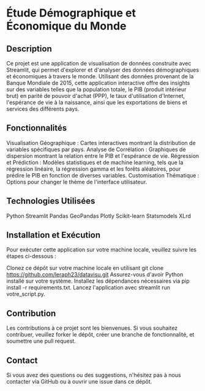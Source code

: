 # Étude Démographique et Économique du Monde

## Description

Ce projet est une application de visualisation de données construite avec Streamlit, qui permet d'explorer et d'analyser des données démographiques et économiques à travers le monde. Utilisant des données provenant de la Banque Mondiale de 2015, cette application interactive offre des insights sur des variables telles que la population totale, le PIB (produit intérieur brut) en parité de pouvoir d'achat (PPP), le taux d'utilisation d'Internet, l'espérance de vie à la naissance, ainsi que les exportations de biens et services des différents pays.

## Fonctionnalités

Visualisation Géographique : Cartes interactives montrant la distribution de variables spécifiques par pays.
Analyse de Corrélation : Graphiques de dispersion montrant la relation entre le PIB et l'espérance de vie.
Régression et Prédiction : Modèles statistiques et de machine learning, tels que la régression linéaire, la régression gamma et les forêts aléatoires, pour prédire le PIB en fonction de diverses variables.
Customisation Thématique : Options pour changer le thème de l'interface utilisateur.

## Technologies Utilisées

Python
Streamlit
Pandas
GeoPandas
Plotly
Scikit-learn
Statsmodels
XLrd

## Installation et Exécution

Pour exécuter cette application sur votre machine locale, veuillez suivre les étapes ci-dessous :

Clonez ce dépôt sur votre machine locale en utilisant git clone https://github.com/leraph23/datavisu.git
Assurez-vous d'avoir Python installé sur votre système.
Installez les dépendances nécessaires via pip install -r requirements.txt.
Lancez l'application avec streamlit run votre_script.py.

## Contribution

Les contributions à ce projet sont les bienvenues. Si vous souhaitez contribuer, veuillez forker le dépôt, créer une branche de fonctionnalité, et soumettre une pull request.

## Contact

Si vous avez des questions ou des suggestions, n'hésitez pas à nous contacter via GitHub ou à ouvrir une issue dans ce dépôt.
